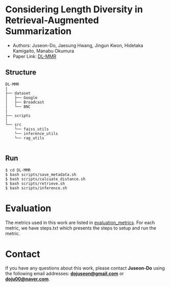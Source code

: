 # Considering Length Diversity in Retrieval-Augmented Summarization

* Authors: Juseon-Do, Jaesung Hwang, Jingun Kwon, Hidetaka Kamigaito, Manabu Okumura
* Paper Link: [DL-MMR](https://arxiv.org/abs/2406.11097)


## Structure
```
DL-MMR
|
├── dataset
│   ├── Google
│   ├── Broadcast
│   └── BNC
|   
├── scripts
|
└── src
    └── faiss_utils
    └── inference_utils
    └── rag_utils


```

## Run
```
$ cd DL-MMR
$ bash scripts/save_metadata.sh
$ bash scripts/calcuate_distance.sh
$ bash scripts/retrieve.sh
$ bash scripts/inference.sh
```


# Evaluation
The metrics used in this work are listed in [evaluation_metrics](https://github.com/JuseonDo/InstructCMP/blob/main/src/evaluate_utils/evaluate_functions.py). For each metric, we have steps.txt which presents the steps to setup and run the metric.
# Contact
If you have any questions about this work, please contact **Juseon-Do** using the following email addresses: **dojuseon@gmail.com** or **doju00@naver.com**. 

